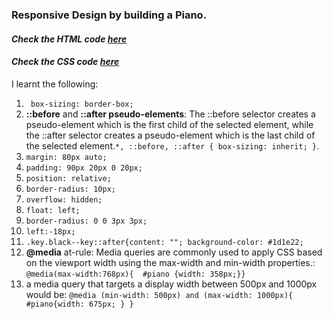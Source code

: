 ### Responsive Design by building a Piano.

#### <i>Check the HTML code [here](./index.html)</i>  
#### <i>Check the CSS code [here](./styles.css)</i>

I learnt the following:
1. ` box-sizing: border-box;`
2. **::before** and **::after pseudo-elements**: The ::before selector creates a pseudo-element which is the first child of the selected element, while the ::after selector creates a pseudo-element which is the last child of the selected element.`*, ::before, ::after { box-sizing: inherit; }`.
3. `margin: 80px auto;`
4. `padding: 90px 20px 0 20px;`
5. `position: relative;`
6. `border-radius: 10px;`
7. `overflow: hidden;`
8. `float: left;`
9. `border-radius: 0 0 3px 3px;`
10. `left:-18px;`
11. `.key.black--key::after{content: ""; background-color: #1d1e22;`
12. **@media** at-rule: Media queries are commonly used to apply CSS based on the viewport width using the max-width and min-width properties.: `@media(max-width:768px){  #piano {width: 358px;}}`
13.  a media query that targets a display width between 500px and 1000px would be: `@media (min-width: 500px) and (max-width: 1000px){ #piano{width: 675px; } }`



